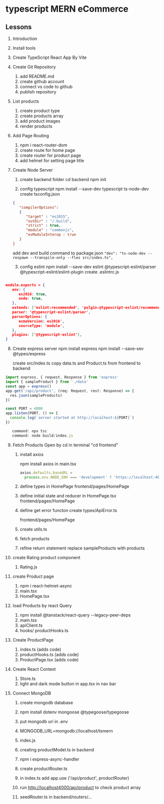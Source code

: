 # typescript MERN eCommerce

## Lessons

1. Introduction
2. Install tools
3. Create TypeScript React App By Vite
4. Create Git Repository
   1. add README.md
   2. create github account
   3. connect vs code to github
   4. publish repository
5. List products
   1. create product type
   2. create products array
   3. add product images
   4. render products
6. Add Page Routing
   1. npm i react-router-dom
   2. create route for home page
   3. create router for product page
   4. add helmet for setting page title
7. Create Node Server

   1. create backend folder
      cd backend
      npm init

   2. config typescript
      npm install --save-dev typescript ts-node-dev
      create tsconfig.json

   ```json
   {
      "compilerOptions":
      {
         "target" : "es2015",
         "outDir" : "/.build",
         "strict" : true,
         "module" : "commonjs",
         "esModuleInterop : true
      }
   }
   ```

   add dev and build command to package.json
   `"dev": "ts-node-dev --respawn --transpile-only --fles src/index.ts",`

   3. config eslint
      npm install --save-dev eslint @typescript-eslint/parser @typescript-eslint/eslint-plugin
      create .eslintrc.js

```json

module.exports = {
   env: {
      es2016: true,
      node: true,
   },
   extends: ['eslint:recommended', 'pulgin:@typescript-eslint/recommended'],
   parser: '@typescript-eslint/parser',
   parserOptions: {
      ecmaVersion: es2016',
      sourceType: 'module',
   },
   plugins: ['@typescript-eslint'],
}

```

8. Create express server
   npm install express
   npm install --save-sev @types/express

   create src/index.ts
   copy data.ts and Product.ts from frontend to backend

```js
import express, { request, Response } from 'express'
import { sampleProduct } from './data'
const app = express()
app.get('/api/product', (req: Request, rest: Response) => {
  res.json(sampleProducts)
})

const PORT = 4000
app.listen(PORT, () => {
  console.log(`server started at http://localhost:${PORT}`)
})

   command: npx tsc
   command: node build/index.js

```

9. Fetch Products
   Open by cd in terminal "cd frontend"

   1. install axios

      npm install axios
      in main.tsx

      ```js
      axios.defaults.baseURL =
        process.env.NODE_ENV === 'development' ? 'https://localhost:4000' : '/'
      ```

   2. define types in HomePage
      frontend/pages/HomePage

   3. define initial state and reducer in HomePage.tsx
      frontend/pages/HomePage

   4. define get error functon
      create types/ApiError.ts

      frontend/pages/HomePage

   5. create utils.ts
   6. fetch products
   7. refine return statement
      replace sampleProducts with products

10. create Rating product component

    1. Rating.js

11. create Product page

    1. npm i react-helmet-async
    2. main.tsx
    3. HomePage.tsx

12. load Products by react Query

    1. npm install @tanstack/react-query --legacy-peer-deps
    2. main.tsx
    3. apiClient.ts
    4. hooks/ productHooks.ts

13. Create ProductPage

    1. index.ts (adds code)
    2. productHooks.ts (adds code)
    3. ProductPage.tsx (adds code)

14. Create React Context
    1. Store.ts
    2. light and dark mode button in app.tsx in nav bar

15. Connect MongoDB
      1. create mongodb database
      2. npm install dotenv mongoose @typegoose/typegoose
      3. put mongodb uri in .env
      4. MONGODB_URL=mongodb://localhost/tsmern
      5. index.js

      6. creating productModel.ts in backend
      7. npm i express-async-handler
      8. create productRouter.ts
      9. in index.ts add app.use ('/api/product', productRouter)
      10. run <http://localhost4000/api/product>  to check product array
      11. seedRouter.ts in backend/routers/...
